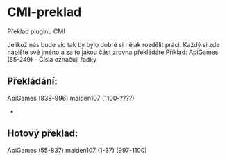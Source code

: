 # CMI-preklad
Překlad pluginu CMI

Jelikož nás bude víc tak by bylo dobré si nějak rozdělit práci.
Každý si zde napište své jméno a za to jakou část zrovna překládáte
Příklad: ApiGames (55-249)  - Čísla označují řadky

Překládání:
-

ApiGames (838-996)
maiden107 (1100-????)

-
Hotový překlad:  
-
ApiGames (55-837)
maiden107 (1-37) (997-1100)
